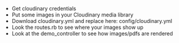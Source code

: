 - Get cloudinary credentials
- Put some images in your Cloudinary media library
- Download cloudinary.yml and replace here:  config/cloudinary.yml
- Look the routes.rb to see where your images show up
- Look at the demo_controller to see how images/pdfs are rendered